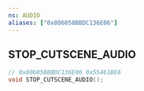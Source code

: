 ```yaml
---
ns: AUDIO
aliases: ["0x806058BBDC136E06"]
---
```

## STOP_CUTSCENE_AUDIO

```c
// 0x806058BBDC136E06 0x55461BE6
void STOP_CUTSCENE_AUDIO();
```


